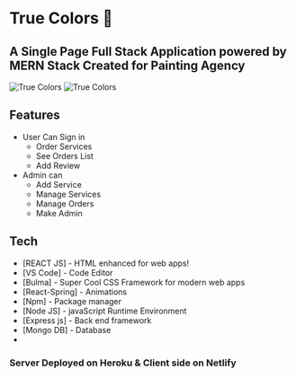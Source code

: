 # True Colors 💛

## A Single Page Full Stack Application powered by MERN Stack Created for Painting Agency

![True Colors](https://i.ibb.co/d0Y8hBJ/1.png)
![True Colors](https://i.ibb.co/zNJg5Hq/2.png)

## Features

- User Can Sign in
  - Order Services
  - See Orders List
  - Add Review
- Admin can
  - Add Service
  - Manage Services
  - Manage Orders
  - Make Admin

## Tech

- [REACT JS] - HTML enhanced for web apps!
- [VS Code] - Code Editor
- [Bulma] - Super Cool CSS Framework for modern web apps
- [React-Spring] - Animations
- [Npm] - Package manager
- [Node JS] - javaScript Runtime Environment
- [Express js] - Back end framework
- [Mongo DB] - Database
-

### Server Deployed on Heroku & Client side on Netlify
